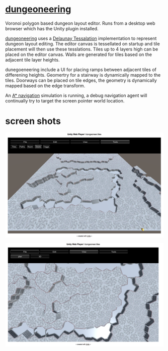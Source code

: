 # [dungeoneering](http://ec2-54-201-237-107.us-west-2.compute.amazonaws.com/dungeoneering/dungeoneering.html)
Voronoi polygon based dungeon layout editor. 
Runs from a desktop web browser which has the Unity plugin installed.

[dungeoneering](https://github.com/col42dev/dungeoneering) uses a [Delaunay Tessalation](https://github.com/jceipek/Unity-delaunay) implementation to represent dungeon layout editing. The editor canvas is tessellated on startup and tile placement will then use these tesslations. Tiles up to 4 layers high can be placed on the editor canvas. Walls are generated for tiles based on the adjacent tile layer heights. 

dunegoeneering include a UI for placing ramps between adjacent tiles of differening heights. Geomertry for a stairway is dynamically mapped to the tiles. Doorways can be placed on tile edges, the geometry is dynamically mapped based on the edge transform.

An [A* navigation](http://arongranberg.com/astar/) simulation is running, a debug navigation agent will continually try to target the screen pointer world location. 

# screen shots

![Screen 1](https://raw.githubusercontent.com/col42dev/dungeoneering/master/Docs/Screen%20Shot%202015-08-24%20at%2015.10.20.png)

![Screen 2](https://raw.githubusercontent.com/col42dev/dungeoneering/master/Docs/Screen%20Shot%202015-08-24%20at%2015.10.38.png)
